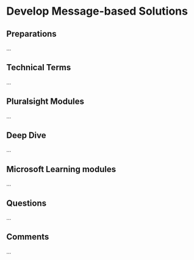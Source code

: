 # Develop Message-based Solutions

## Preparations
...

## Technical Terms
...

## Pluralsight Modules
...

## Deep Dive
...

## Microsoft Learning modules
...

## Questions
...

## Comments
...